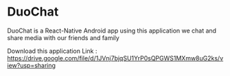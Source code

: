 # DuoChat
DuoChat is a React-Native Android app using this application we chat and share media with our friends and family

Download this application
Link : https://drive.google.com/file/d/1JVnj7bjqSU1YrP0sQPGWS1MXmw8uG2ks/view?usp=sharing
